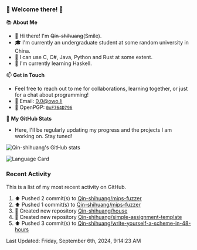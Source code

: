 ### 🌟 Welcome there! 🌟

📚 **About Me**
- 👋 Hi there! I'm ~~Qin-shihuang~~(Smile).
- 🎓 I'm currently an undergraduate student at some random university in China.
- 🚀 I can use C, C#, Java, Python and Rust at some extent.
- 🌱 I'm currently learning Haskell.

📫 **Get in Touch**
- Feel free to reach out to me for collaborations, learning together, or just for a chat about programming!
- 📩 Email: 0.0@owo.li
- 🔑 OpenPGP: [`0xF764D796`](https://keys.openpgp.org/vks/v1/by-fingerprint/99D5AF94A1585E16E14895EFBF6C0BF4F764D796)


📝 **My GitHub Stats**
- Here, I'll be regularly updating my progress and the projects I am working on. Stay tuned!

![Qin-shihuang's GitHub stats](https://github-readme-stats.vercel.app/api?username=Qin-shihuang&show_icons=true)

![Language Card](https://github-readme-stats.vercel.app/api/top-langs/?username=Qin-shihuang)
### Recent Activity

This is a list of my most recent activity on GitHub.

<!--RECENT_ACTIVITY:start-->
1. ⬆️ Pushed 2 commit(s) to [Qin-shihuang/mips-fuzzer](https://github.com/Qin-shihuang/mips-fuzzer)<br>
2. ⬆️ Pushed 1 commit(s) to [Qin-shihuang/mips-fuzzer](https://github.com/Qin-shihuang/mips-fuzzer)<br>
3. 📔 Created new repository [Qin-shihuang/house](https://github.com/Qin-shihuang/house)<br>
4. 📔 Created new repository [Qin-shihuang/simple-assignment-template](https://github.com/Qin-shihuang/simple-assignment-template)<br>
5. ⬆️ Pushed 3 commit(s) to [Qin-shihuang/write-yourself-a-scheme-in-48-hours](https://github.com/Qin-shihuang/write-yourself-a-scheme-in-48-hours)<br>
<!--RECENT_ACTIVITY:end-->

<!--RECENT_ACTIVITY:last_update-->
Last Updated: Friday, September 6th, 2024, 9:14:23 AM
<!--RECENT_ACTIVITY:last_update_end-->
